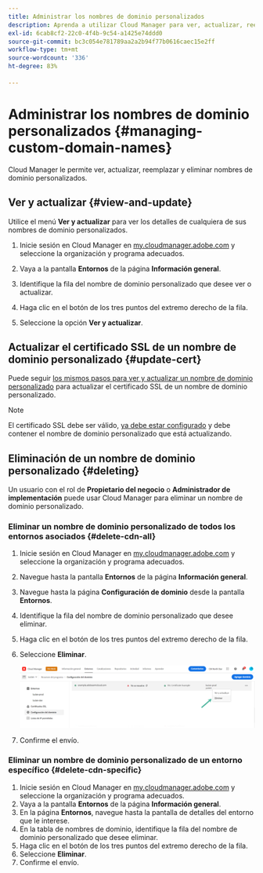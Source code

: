 ```yaml
---
title: Administrar los nombres de dominio personalizados
description: Aprenda a utilizar Cloud Manager para ver, actualizar, reemplazar y eliminar nombres de dominio personalizados.
exl-id: 6cab8cf2-22c0-4f4b-9c54-a1425e74ddd0
source-git-commit: bc3c054e781789aa2a2b94f77b0616caec15e2ff
workflow-type: tm+mt
source-wordcount: '336'
ht-degree: 83%

---
```


# Administrar los nombres de dominio personalizados {#managing-custom-domain-names}

Cloud Manager le permite ver, actualizar, reemplazar y eliminar nombres de dominio personalizados.

## Ver y actualizar {#view-and-update}

Utilice el menú **Ver y actualizar** para ver los detalles de cualquiera de sus nombres de dominio personalizados.

1. Inicie sesión en Cloud Manager en [my.cloudmanager.adobe.com](https://my.cloudmanager.adobe.com/) y seleccione la organización y programa adecuados.

1. Vaya a la pantalla **Entornos** de la página **Información general**.

1. Identifique la fila del nombre de dominio personalizado que desee ver o actualizar.

1. Haga clic en el botón de los tres puntos del extremo derecho de la fila.

1. Seleccione la opción **Ver y actualizar**.

## Actualizar el certificado SSL de un nombre de dominio personalizado {#update-cert}

Puede seguir [los mismos pasos para ver y actualizar un nombre de dominio personalizado](#view-and-update) para actualizar el certificado SSL de un nombre de dominio personalizado.

>[!NOTE]
>
>El certificado SSL debe ser válido, [ya debe estar configurado](/help/implementing/cloud-manager/managing-ssl-certifications/introduction.md) y debe contener el nombre de dominio personalizado que está actualizando.

## Eliminación de un nombre de dominio personalizado {#deleting}

Un usuario con el rol de **Propietario del negocio** o **Administrador de implementación** puede usar Cloud Manager para eliminar un nombre de dominio personalizado.

### Eliminar un nombre de dominio personalizado de todos los entornos asociados {#delete-cdn-all}

1. Inicie sesión en Cloud Manager en [my.cloudmanager.adobe.com](https://my.cloudmanager.adobe.com/) y seleccione la organización y programa adecuados.

1. Navegue hasta la pantalla **Entornos** de la página **Información general**.

1. Navegue hasta la página **Configuración de dominio** desde la pantalla **Entornos**.

1. Identifique la fila del nombre de dominio personalizado que desee eliminar.

1. Haga clic en el botón de los tres puntos del extremo derecho de la fila.

1. Seleccione **Eliminar**.

   ![Eliminar nombres de dominio personalizados](/help/implementing/cloud-manager/assets/cdn/cdn-delete.png)

1. Confirme el envío.

### Eliminar un nombre de dominio personalizado de un entorno específico {#delete-cdn-specific}

1. Inicie sesión en Cloud Manager en [my.cloudmanager.adobe.com](https://my.cloudmanager.adobe.com/) y seleccione la organización y programa adecuados.
1. Vaya a la pantalla **Entornos** de la página **Información general**.
1. En la página **Entornos**, navegue hasta la pantalla de detalles del entorno que le interese.
1. En la tabla de nombres de dominio, identifique la fila del nombre de dominio personalizado que desee eliminar.
1. Haga clic en el botón de los tres puntos del extremo derecho de la fila.
1. Seleccione **Eliminar**.
1. Confirme el envío.
